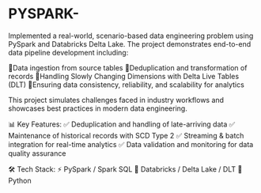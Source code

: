 # PYSPARK-
Implemented a real-world, scenario-based data engineering problem using PySpark and Databricks Delta Lake. The project demonstrates end-to-end data pipeline development including:

🔹Data ingestion from source tables
🔹Deduplication and transformation of records
🔹Handling Slowly Changing Dimensions with Delta Live Tables (DLT)
🔹Ensuring data consistency, reliability, and scalability for analytics

This project simulates challenges faced in industry workflows and showcases best practices in modern data engineering.

📊 Key Features:
✅ Deduplication and handling of late-arriving data
✅ Maintenance of historical records with SCD Type 2
✅ Streaming & batch integration for real-time analytics
✅ Data validation and monitoring for data quality assurance

🛠 Tech Stack:
⚡ PySpark / Spark SQL
💎 Databricks / Delta Lake / DLT
🐍 Python
